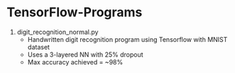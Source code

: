 # TensorFlow-Programs

1. digit_recognition_normal.py
    * Handwritten digit recognition program using Tensorflow with MNIST dataset
    * Uses a 3-layered NN with 25% dropout
    * Max accuracy achieved = ~98%
